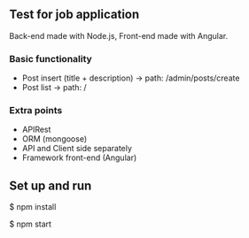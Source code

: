 ## Test for job application

Back-end made with Node.js, Front-end made with Angular.

### Basic functionality

+ Post insert (title + description) -> path: /admin/posts/create
+ Post list                         -> path: /

### Extra points

+ APIRest
+ ORM (mongoose)
+ API and Client side separately
+ Framework front-end (Angular)

## Set up and run

$ npm install

$ npm start